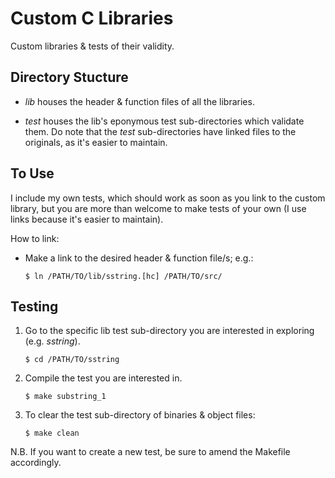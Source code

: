 Custom C Libraries
==================

Custom libraries & tests of their validity.

Directory Stucture
------------------

*	*lib* houses the header & function files of all the libraries.

*	*test* houses the lib's eponymous test sub-directories which validate them. Do note that the *test* sub-directories have linked files to the originals, as it's easier to maintain.

To Use
------

I include my own tests, which should work as soon as you link to the custom library, but you are more than welcome to make tests of your own (I use links because it's easier to maintain).

How to link:

*	Make a link to the desired header & function file/s; e.g.:

		$ ln /PATH/TO/lib/sstring.[hc] /PATH/TO/src/

Testing
-------

1.	Go to the specific lib test sub-directory you are interested in exploring (e.g. *sstring*).

		$ cd /PATH/TO/sstring

2.	Compile the test you are interested in.

		$ make substring_1

3.	To clear the test sub-directory of binaries & object files:

		$ make clean

N.B. If you want to create a new test, be sure to amend the Makefile accordingly.
